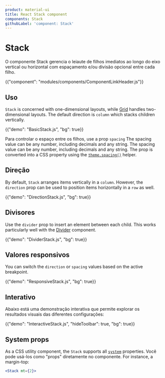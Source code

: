 ```yaml
---
product: material-ui
title: React Stack component
components: Stack
githubLabel: 'component: Stack'
---
```


# Stack

<p class="description">O componente Stack gerencia o leiaute de filhos imediatos ao longo do eixo vertical ou horizontal com espaçamento e/ou divisão opcional entre cada filho.</p>

{{"component": "modules/components/ComponentLinkHeader.js"}}

## Uso

`Stack` is concerned with one-dimensional layouts, while [Grid](/material-ui/react-grid/) handles two-dimensional layouts. The default direction is `column` which stacks children vertically.

{{"demo": "BasicStack.js", "bg": true}}

Para controlar o espaço entre os filhos, use a prop `spacing` The spacing value can be any number, including decimals and any string. The spacing value can be any number, including decimals and any string. The prop is converted into a CSS property using the [`theme.spacing()`](/material-ui/customization/spacing/) helper.

## Direção

By default, `Stack` arranges items vertically in a `column`. However, the `direction` prop can be used to position items horizontally in a `row` as well.

{{"demo": "DirectionStack.js", "bg": true}}

## Divisores

Use the `divider` prop to insert an element between each child. This works particularly well with the [Divider](/material-ui/react-divider/) component.

{{"demo": "DividerStack.js", "bg": true}}

## Valores responsivos

You can switch the `direction` or `spacing` values based on the active breakpoint.

{{"demo": "ResponsiveStack.js", "bg": true}}

## Interativo

Abaixo está uma demonstração interativa que permite explorar os resultados visuais das diferentes configurações:

{{"demo": "InteractiveStack.js", "hideToolbar": true, "bg": true}}

## System props

As a CSS utility component, the `Stack` supports all [`system`](/system/properties/) properties. Você pode usá-los como "props" diretamente no componente. For instance, a margin-top:

```jsx
<Stack mt={2}>
```
